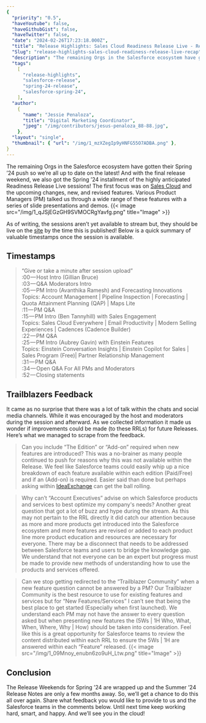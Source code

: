 ```yaml
---
{
  "priority": "0.5",
  "haveYoutube": false,
  "haveGithubGist": false,
  "haveTwitter": false,
  "date": "2024-02-26T17:23:18.000Z",
  "title": "Release Highlights: Sales Cloud Readiness Release Live - Recap",
  "Slug": "release-highlights-sales-cloud-readiness-release-live-recap",
  "description": "The remaining Orgs in the Salesforce ecosystem have gotten their Spring ’24 push so we’re all up to date on the latest!.",
  "tags":
    [
      "release-highlights",
      "salesforce-release",
      "spring-24-release",
      "salesforce-spring-24",
    ],
  "author":
    {
      "name": "Jessie Penaloza",
      "title": "Digital Marketing Coordinator",
      "jpeg": "/img/contributors/jesus-penaloza_88-88.jpg",
    },
  "layout": "single",
  "thumbnail": { "url": "/img/1_mzXZegIp9yHNFG55O7ADBA.png" },
}
---
```


The remaining Orgs in the Salesforce ecosystem have gotten their Spring ’24 push so we’re all up to date on the latest!
And with the final release weekend, we also got the Spring ’24 installment of the highly anticipated Readiness Release Live sessions! The first focus was on [Sales Cloud](https://www.salesforce.com/products/sales-pricing/) and the upcoming changes, new, and revised features. Various Product Managers (PM) talked us through a wide range of these features with a series of slide presentations and demos.
{{< image src="/img/1_qJSjEGzGH9SVMOCRgYavfg.png" title="Image" >}}

As of writing, the sessions aren’t yet available to stream but, they should be live on the [site](https://www.salesforce.com/plus/experience/release_readiness_live) by the time this is published! Below is a quick summary of valuable timestamps once the session is available.

## Timestamps

> “Give or take a minute after session upload”  
> :00 — Host Intro (Gillian Bruce)  
> :03 — Q&amp;A Moderators Intro  
> :05 — PM Intro (Avanthika Ramesh) and Forecasting Innovations  
> Topics: Account Management | Pipeline Inspection | Forecasting | Quota Attainment Planning (QAP) | Maps Lite  
> :11 — PM Q&amp;A  
> :15 — PM Intro (Ben Tannyhill) with Sales Engagement  
> Topics: Sales Cloud Everywhere | Email Productivity | Modern Selling Experiences | Cadences (Cadence Builder)  
> :22 — PM Q&amp;A  
> :25 — PM Intro (Aubrey Gavin) with Einstein Features  
> Topics: Einstein Conversation Insights | Einstein Copilot for Sales | Sales Program (Free)| Partner Relationship Management  
> :31 — PM Q&amp;A  
> :34 — Open Q&amp;A For All PMs and Moderators  
> :52 — Closing statements

## Trailblazers Feedback

It came as no surprise that there was a lot of talk within the chats and social media channels. While it was encouraged by the host and moderators during the session and afterward. As we collected information it made us wonder if improvements could be made (to these RRLs) for future Releases. Here’s what we managed to scrape from the feedback.

> Can you include “The Edition” or “Add-on” required when new features are introduced?
> This was a no-brainer as many people continued to push for reasons why this was not available within the Release. We feel like Salesforce teams could easily whip up a nice breakdown of each feature available within each edition (Paid/Free) and if an (Add-on) is required. Easier said than done but perhaps asking within [IdeaExchange](https://ideas.salesforce.com/s/) can get the ball rolling.

> Why can’t “Account Executives” advise on which Salesforce products and services to best optimize my company&#39;s needs?
> Another great question that got a lot of buzz and hype during the stream. As this may not pertain to the RRL directly it did catch our attention because as more and more products get introduced into the Salesforce ecosystem and more features are revised or added to each product line more product education and resources are necessary for everyone.
> There may be a disconnect that needs to be addressed between Salesforce teams and users to bridge the knowledge gap. We understand that not everyone can be an expert but progress must be made to provide new methods of understanding how to use the products and services offered.

> Can we stop getting redirected to the “Trailblazer Community” when a new feature question cannot be answered by a PM?
> Our Trailblazer Community is the best resource to use for existing features and services but for “New Features/Services” I can’t see that being the best place to get started (Especially when first launched). We understand each PM may not have the answer to every question asked but when presenting new features the (5Ws | 1H Who, What, When, Where, Why | How) should be taken into consideration.
> Feel like this is a great opportunity for Salesforce teams to review the content distributed within each RRL to ensure the 5Ws | 1H are answered within each “Feature” released.
> {{< image src="/img/1_09Mnoy_enubn6zo9uH_Ltw.png" title="Image" >}}

## Conclusion

The Release Weekends for Spring ’24 are wrapped up and the Summer ’24 Release Notes are only a few months away. So, we’ll get a chance to do this all over again. Share what feedback you would like to provide to us and the Salesforce teams in the comments below.
Until next time keep working hard, smart, and happy. And we’ll see you in the cloud!
